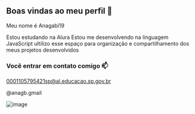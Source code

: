 ## Boas vindas ao meu perfil 💙

Meu nome é Anagabi19

Estou estudando na Alura
Estou me desenvolvendo na linguagem JavaScript
ultilizo esse espaço para organização e compartilhamento dos meus projetos desenvolvidos

### Você entrar em contato comigo 📫

0001105795421sp@al.educacao.sp.gov.br

@anagb.gmail

![image](https://github.com/Anagabi19/Anagabi19/assets/170945191/fc7f27c8-5703-40e6-a077-2c59c1139fcc)

